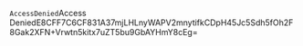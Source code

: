 <?xml version="1.0" encoding="UTF-8"?>
<Error><Code>AccessDenied</Code><Message>Access Denied</Message><RequestId>E8CFF7C6CF831A37</RequestId><HostId>mjLHLnyWAPV2mnytifkCDpH45Jc5Sdh5fOh2F8Gak2XFN+Vrwtn5kitx7uZT5bu9GbAYHmY8cEg=</HostId></Error>